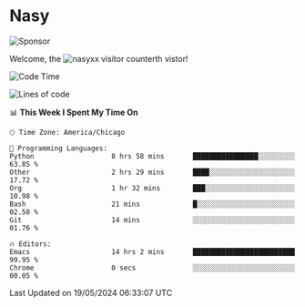 # Nasy

<!--
<p align="center">
<img height="200" src="https://github-readme-stats.vercel.app/api?username=nasyxx&count_private=true&show_icons=true&theme=dracula&include_all_commits=true"/>
<img height="200" src="https://github-readme-stats.vercel.app/api/top-langs/?username=nasyxx&theme=dracula&hide=html,jupyter+notebook&count_private=true&show_icons=true"/>
</p>

  
----------------
-->

![Sponsor](https://img.shields.io/static/v1.svg?label=Sponsor&message=%E2%9D%A4&logo=GitHub&style=flat&color=pink)
 
Welcome, the ![nasyxx visitor counter](https://count.getloli.com/get/@nasyxx?theme=rule34)th vistor!
 
<!--START_SECTION:waka-->
![Code Time](http://img.shields.io/badge/Code%20Time-4%2C455%20hrs%2047%20mins-blue)

![Lines of code](https://img.shields.io/badge/From%20Hello%20World%20I%27ve%20Written-6.3%20million%20lines%20of%20code-blue)

📊 **This Week I Spent My Time On** 

```text
🕑︎ Time Zone: America/Chicago

💬 Programming Languages: 
Python                   8 hrs 58 mins       ████████████████░░░░░░░░░   63.85 % 
Other                    2 hrs 29 mins       ████░░░░░░░░░░░░░░░░░░░░░   17.72 % 
Org                      1 hr 32 mins        ███░░░░░░░░░░░░░░░░░░░░░░   10.98 % 
Bash                     21 mins             █░░░░░░░░░░░░░░░░░░░░░░░░   02.58 % 
Git                      14 mins             ░░░░░░░░░░░░░░░░░░░░░░░░░   01.76 % 

🔥 Editors: 
Emacs                    14 hrs 2 mins       █████████████████████████   99.95 % 
Chrome                   0 secs              ░░░░░░░░░░░░░░░░░░░░░░░░░   00.05 % 
```


 Last Updated on 19/05/2024 06:33:07 UTC
<!--END_SECTION:waka-->

<!-- ![visitors](https://visitor-badge.laobi.icu/badge?page_id=nasyxx.nasyxx) -->
